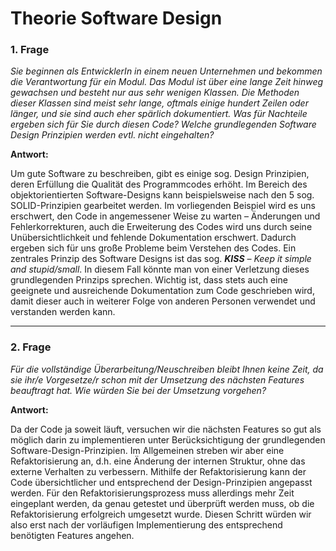 # Theorie Software Design

### 1. Frage
*Sie beginnen als EntwicklerIn in einem neuen Unternehmen und bekommen die Verantwortung für ein Modul. Das Modul ist über eine lange Zeit hinweg gewachsen und besteht nur aus sehr wenigen Klassen. Die Methoden dieser Klassen sind meist sehr lange, oftmals einige hundert Zeilen oder länger, und sie sind auch eher spärlich dokumentiert. Was für Nachteile ergeben sich für Sie durch diesen Code? Welche grundlegenden Software Design Prinzipien werden evtl. nicht eingehalten?*


**Antwort:**

Um gute Software zu beschreiben, gibt es einige sog. Design Prinzipien, deren Erfüllung die Qualität des Programmcodes erhöht. Im Bereich des objektorientierten Software-Designs kann beispielsweise nach den 5 sog. SOLID-Prinzipien gearbeitet werden. Im vorliegenden Beispiel wird es uns erschwert, den Code in angemessener Weise zu warten – Änderungen und Fehlerkorrekturen, auch die Erweiterung des Codes wird uns durch seine Unübersichtlichkeit und fehlende Dokumentation erschwert. Dadurch ergeben sich für uns große Probleme beim Verstehen des Codes. Ein zentrales Prinzip des Software Designs ist das sog. ***KISS** – Keep it simple and stupid/small*. In diesem Fall könnte man von einer Verletzung dieses grundlegenden Prinzips sprechen.
Wichtig ist, dass stets auch eine geeignete und ausreichende Dokumentation zum Code geschrieben wird, damit dieser auch in weiterer Folge von anderen Personen verwendet und verstanden werden kann. 

---

### 2. Frage
*Für die vollständige Überarbeitung/Neuschreiben bleibt Ihnen keine Zeit, da sie ihr/e Vorgesetze/r schon mit der Umsetzung des nächsten Features beauftragt hat. Wie würden Sie bei der Umsetzung vorgehen?*


**Antwort:**

Da der Code ja soweit läuft, versuchen wir die nächsten Features so gut als möglich darin zu implementieren unter Berücksichtigung der grundlegenden Software-Design-Prinzipien. Im Allgemeinen streben wir aber eine Refaktorisierung an, d.h. eine Änderung der internen Struktur, ohne das externe Verhalten zu verbessern. Mithilfe der Refaktorisierung kann der Code übersichtlicher und entsprechend der Design-Prinzipien angepasst werden. Für den Refaktorisierungsprozess muss allerdings mehr Zeit eingeplant werden, da genau getestet und überprüft werden muss, ob die Refaktorisierung erfolgreich umgesetzt wurde. Diesen Schritt würden wir also erst nach der vorläufigen Implementierung des entsprechend benötigten Features angehen.
